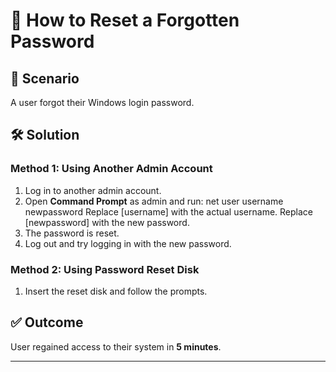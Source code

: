# 🔐 How to Reset a Forgotten Password  

## 📌 Scenario  
A user forgot their Windows login password.  

## 🛠 Solution  
### Method 1: Using Another Admin Account  
1. Log in to another admin account.  
2. Open **Command Prompt** as admin and run:   net user username newpassword
Replace [username] with the actual username.
Replace [newpassword] with the new password.
3. The password is reset.  
4. Log out and try logging in with the new password.


### Method 2: Using Password Reset Disk  
1. Insert the reset disk and follow the prompts.  

## ✅ Outcome  
User regained access to their system in **5 minutes**.  

---
